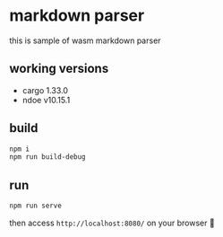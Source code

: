 # markdown parser

this is sample of wasm markdown parser

## working versions

* cargo 1.33.0
* ndoe v10.15.1

## build

```bash
npm i
npm run build-debug
```

## run

```bash
npm run serve
```

then access `http://localhost:8080/` on your browser 🦀